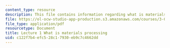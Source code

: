 ```yaml
---
content_type: resource
description: This file contains information regarding what is materials processing.
file: https://ol-ocw-studio-app-production.s3.amazonaws.com/courses/3-044-materials-processing-spring-2013/c122f7b4efc528c17930eb9c7c4662dd_MIT3_044S13_Lec01.pdf
file_type: application/pdf
resourcetype: Document
title: Lecture 1 What is materials processing
uid: c122f7b4-efc5-28c1-7930-eb9c7c4662dd
---
```

